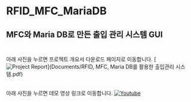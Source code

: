 # RFID_MFC_MariaDB
## MFC와 Maria DB로 만든 출입 관리 시스템 GUI<br><br>

아래 사진을 누르면 프로젝트 개요서 다운로드 페이지로 이동합니다.
[![Project Report](main/MeetingMinute/document_thumbnail.png)](Documents/RFID, MFC, Maria DB를 활용한 출입관리 시스템.pdf)<br>
<br>

아래 사진을 누르면 데모 영상 링크로 이동합니다.
[![Youtube](main/MeetingMinute/youtube_thumbnail.png)](https://youtu.be/V1MEG02QUkI?si=AjxcqMA8dqLvZB7u)<br>










